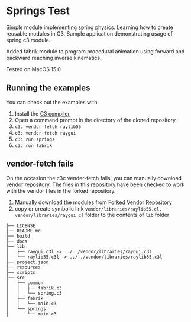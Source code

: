 # Springs Test

Simple module implementing spring physics. Learning how to create reusable
modules in C3. Sample application demonstrating usage of spring.c3 module.

Added fabrik module to program procedural animation using forward and backward reaching inverse kinematics.

Tested on MacOS 15.0.

## Running the examples
You can check out the examples with:

1. Install the [C3 compiler](https://c3-lang.org/getting-started/prebuilt-binaries/)
2. Open a command prompt in the directory of the cloned repository
3. `c3c vendor-fetch raylib55`
4. `c3c vendor-fetch raygui`
4. `c3c run springs`
5. `c3c run fabrik`


## vendor-fetch fails
On the occasion the c3c vender-fetch fails, you can manually download vendor repository. The files in this repository
have been checked to work with the vendor files in the forked repository.

1. Manually download the modules from [Forked Vendor Repository](https://github.com/tekin-tontu/vendor)
2. copy or create symbolic link `vendor/libraries/raylib55.cl, vendor/libraries/raygui.cl` folder to the contents of `lib` folder

```
├── LICENSE
├── README.md
├── build
├── docs
├── lib
│   ├── raygui.c3l -> ../../vendor/libraries/raygui.c3l
│   └── raylib55.c3l -> ../../vendor/libraries/raylib55.c3l
├── project.json
├── resources
├── scripts
├── src
│   ├── common
│   │   ├── fabrik.c3
│   │   └── spring.c3
│   ├── fabrik
│   │   └── main.c3
│   └── springs
│       └── main.c3
```
